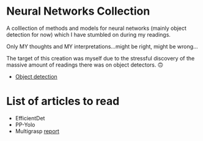# Neural Networks Collection

A colllection of methods and models for neural networks (mainly object detection for now) which I have stumbled on during my readings. 

Only MY thoughts and MY interpretations...might be right, might be wrong...

The target of this creation was myself due to the stressful discovery of the massive amount of readings there was on object detectors. :upside_down_face:

* [Object detection](https://github.com/Sara980710/NeuralNetworksCollection/tree/main/Object%20Detection)

# List of articles to read
* EfficientDet
* PP-Yolo
* Multigrasp [report](https://arxiv.org/abs/1802.00520)
